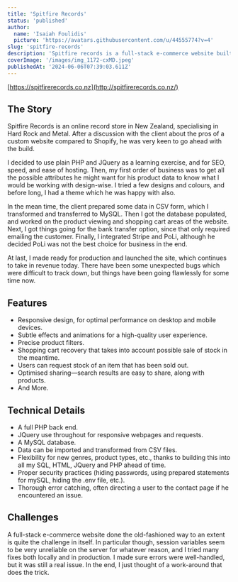 ```yaml
---
title: 'Spitfire Records'
status: 'published'
author:
  name: 'Isaiah Foulidis'
  picture: 'https://avatars.githubusercontent.com/u/44555774?v=4'
slug: 'spitfire-records'
description: 'Spitfire records is a full-stack e-commerce website built with PHP, JQuery, and MySQL.'
coverImage: '/images/img_1172-cxMD.jpeg'
publishedAt: '2024-06-06T07:39:03.611Z'
---
```


[https://spitfirerecords.co.nz](http://spitfirerecords.co.nz/)

## The Story

Spitfire Records is an online record store in New Zealand, specialising in Hard Rock and Metal. After a discussion with the client about the pros of a custom website compared to Shopify, he was very keen to go ahead with the build.

I decided to use plain PHP and JQuery as a learning exercise, and for SEO, speed, and ease of hosting. Then, my first order of business was to get all the possible attributes he might want for his product data to know what I would be working with design-wise. I tried a few designs and colours, and before long, I had a theme which he was happy with also.

In the mean time, the client prepared some data in CSV form, which I transformed and transferred to MySQL. Then I got the database populated, and worked on the product viewing and shopping cart areas of the website. Next, I got things going for the bank transfer option, since that only required emailing the customer. Finally, I integrated Stripe and PoLi, although he decided PoLi was not the best choice for business in the end.

At last, I made ready for production and launched the site, which continues to take in revenue today. There have been some unexpected bugs which were difficult to track down, but things have been going flawlessly for some time now.

## Features

- Responsive design, for optimal performance on desktop and mobile devices.
- Subtle effects and animations for a high-quality user experience.
- Precise product filters.
- Shopping cart recovery that takes into account possible sale of stock in the meantime.
- Users can request stock of an item that has been sold out.
- Optimised sharing—search results are easy to share, along with products.
- And More.

## Technical Details

- A full PHP back end.
- JQuery use throughout for responsive webpages and requests.
- A MySQL database.
- Data can be imported and transformed from CSV files.
- Flexibility for new genres, product types, etc., thanks to building this into all my SQL, HTML, JQuery and PHP ahead of time.
- Proper security practices (hiding passwords, using prepared statements for mySQL, hiding the .env file, etc.).
- Thorough error catching, often directing a user to the contact page if he encountered an issue.

## Challenges

A full-stack e-commerce website done the old-fashioned way to an extent is quite the challenge in itself. In particular though, session variables seem to be very unreliable on the server for whatever reason, and I tried many fixes both locally and in production. I made sure errors were well-handled, but it was still a real issue. In the end, I just thought of a work-around that does the trick.
